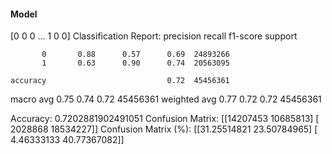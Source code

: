#### Model
[0 0 0 ... 1 0 0]
Classification Report:
              precision    recall  f1-score   support

           0       0.88      0.57      0.69  24893266
           1       0.63      0.90      0.74  20563095

    accuracy                           0.72  45456361
   macro avg       0.75      0.74      0.72  45456361
weighted avg       0.77      0.72      0.72  45456361

Accuracy: 0.7202881902491051
Confusion Matrix:
[[14207453 10685813]
 [ 2028868 18534227]]
Confusion Matrix (%):
[[31.25514821 23.50784965]
 [ 4.46333133 40.77367082]]
